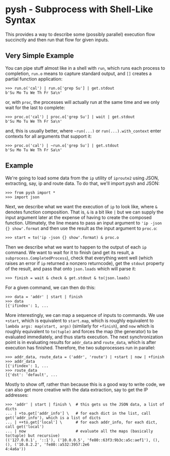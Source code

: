 # pysh - Subprocess with Shell-Like Syntax

This provides a way to describe some (possibly parallel) execution flow succinctly and then run that flow for given inputs.

## Very Simple Example

You can pipe stuff almost like in a shell with `run`, which runs each process to completion, `run.o` means to capture standard output, and `[]` creates a partial function application:
```
>>> run.o('cal') | run.o['grep Su'] | get.stdout
b'Su Mo Tu We Th Fr Sa\n'
```
or, with `proc`, the processes will actually run at the same time and we only wait for the last to complete: 
```
>>> proc.o('cal') | proc.o['grep Su'] | wait | get.stdout
b'Su Mo Tu We Th Fr Sa\n'
```
and, this is usually better, where `~run(...)` or `run(...).with_context` enter contexts for all arguments that support it:
```
>>> proc.o('cal') | ~run.o['grep Su'] | get.stdout
b'Su Mo Tu We Th Fr Sa\n'
```

## Example

We're going to load some data from the `ip` utility of `iproute2` using JSON, extracting, say, ip and route data. To do that, we'll import pysh and JSON:
```
>>> from pysh import *
>>> import json
```
Next, we describe what we want the execution of `ip` to look like, where `&` denotes function composition. That is, `&` is a bit like `|` but we can supply the input argument later at the expense of having to create the composed function. Ultimately, the line means to pass an input argument to `'ip -json {} show'.format` and then use the result as the input argument to `proc.o`:
```
>>> start = to('ip -json {} show'.format) & proc.o
```
Then we describe what we want to happen to the output of each `ip` command. We want to wait for it to finish (and get its result, a `subprocess.CompletedProcess`), check that everything went well (which raises an error if `ip` returned a nonzero returncode), get the `stdout` property of the result, and pass that onto `json.loads` which will parse it:
```
>>> finish = wait & check & get.stdout & to(json.loads)
```
For a given command, we can then do this:
```
>>> data = 'addr' | start | finish
>>> data
[{'ifindex': 1, ...
```
More interestingly, we can map a sequence of inputs to commands. We use `+start`, which is equivalent to `start.map`, which is roughly equivalent to `lambda args: map(start, args)` (similarly for `+finish`), and `now` which is roughly equivalent to `to(tuple)` and forces the map (the generator) to be evaluated immediately, and thus starts execution. The next synchronization point is in evaluating results for `addr_data` and `route_data`, which is after execution has finished. Therefore, the two subprocesses run in parallel:
```
>>> addr_data, route_data = ('addr', 'route') | +start | now | +finish
>>> addr_data
[{'ifindex': 1, ...
>>> route_data
[{'dst': 'default', ...
```
Mostly to show off, rather than because this is a good way to write code, we can also get more creative with the data extraction, say to get the IP addresses:
```
>>> 'addr' | start | finish \  # this gets us the JSON data, a list of dicts
... | +to.get['addr_info'] \   # for each dict in the list, call get('addr_info'), which is a list of dicts
... | ++to.get['local'] \      # for each addr_info, for each dict, call get('local')
... | now                      # evaluate all the maps (basically to(tuple) but recursive)
(('127.0.0.1', '::1'), ('10.0.0.5', 'fe80::63f3:9b3c:a5c:aef1'), (), (), ('10.8.2.2', 'fe80::a532:3957:2e6
4:4a6a'))
```
